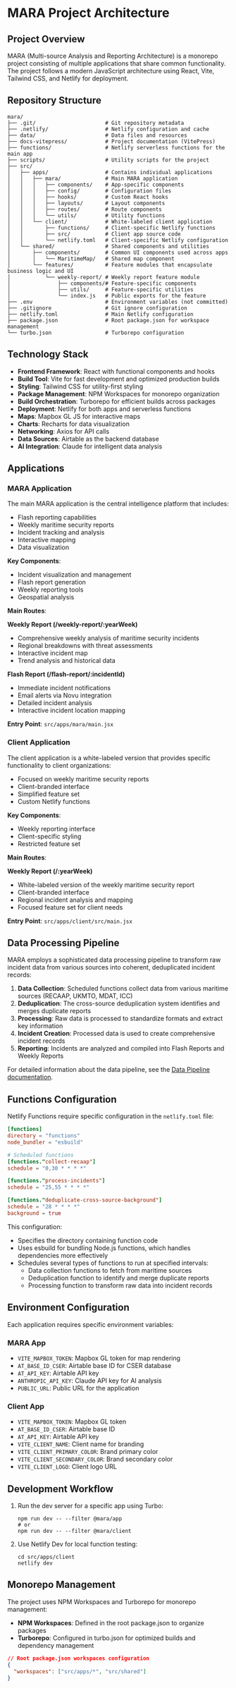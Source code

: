 # MARA Project Architecture

## Project Overview

MARA (Multi-source Analysis and Reporting Architecture) is a monorepo project consisting of multiple applications that share common functionality. The project follows a modern JavaScript architecture using React, Vite, Tailwind CSS, and Netlify for deployment.

## Repository Structure

```
mara/
├── .git/                      # Git repository metadata
├── .netlify/                  # Netlify configuration and cache
├── data/                      # Data files and resources
├── docs-vitepress/            # Project documentation (VitePress)
├── functions/                 # Netlify serverless functions for the main app
├── scripts/                   # Utility scripts for the project
├── src/
│   ├── apps/                  # Contains individual applications
│   │   ├── mara/              # Main MARA application
│   │   │   ├── components/    # App-specific components
│   │   │   ├── config/        # Configuration files
│   │   │   ├── hooks/         # Custom React hooks
│   │   │   ├── layouts/       # Layout components
│   │   │   ├── routes/        # Route components
│   │   │   └── utils/         # Utility functions
│   │   └── client/            # White-labeled client application
│   │       ├── functions/     # Client-specific Netlify functions
│   │       ├── src/           # Client app source code
│   │       └── netlify.toml   # Client-specific Netlify configuration
│   └── shared/                # Shared components and utilities
│       ├── components/        # Common UI components used across apps
│       │   └── MaritimeMap/   # Shared map component
│       └── features/          # Feature modules that encapsulate business logic and UI
│           └── weekly-report/ # Weekly report feature module
│               ├── components/# Feature-specific components
│               ├── utils/     # Feature-specific utilities
│               └── index.js   # Public exports for the feature
├── .env                       # Environment variables (not committed)
├── .gitignore                 # Git ignore configuration
├── netlify.toml               # Main Netlify configuration
├── package.json               # Root package.json for workspace management
└── turbo.json                 # Turborepo configuration
```

## Technology Stack

- **Frontend Framework**: React with functional components and hooks
- **Build Tool**: Vite for fast development and optimized production builds
- **Styling**: Tailwind CSS for utility-first styling
- **Package Management**: NPM Workspaces for monorepo organization
- **Build Orchestration**: Turborepo for efficient builds across packages
- **Deployment**: Netlify for both apps and serverless functions
- **Maps**: Mapbox GL JS for interactive maps
- **Charts**: Recharts for data visualization
- **Networking**: Axios for API calls
- **Data Sources**: Airtable as the backend database
- **AI Integration**: Claude for intelligent data analysis

## Applications

### MARA Application

The main MARA application is the central intelligence platform that includes:

- Flash reporting capabilities
- Weekly maritime security reports
- Incident tracking and analysis
- Interactive mapping
- Data visualization

**Key Components**:

- Incident visualization and management
- Flash report generation
- Weekly reporting tools
- Geospatial analysis

**Main Routes**:

**Weekly Report (/weekly-report/:yearWeek)**

- Comprehensive weekly analysis of maritime security incidents
- Regional breakdowns with threat assessments
- Interactive incident map
- Trend analysis and historical data

**Flash Report (/flash-report/:incidentId)**

- Immediate incident notifications
- Email alerts via Novu integration
- Detailed incident analysis
- Interactive incident location mapping

**Entry Point**: `src/apps/mara/main.jsx`

### Client Application

The client application is a white-labeled version that provides specific functionality to client organizations:

- Focused on weekly maritime security reports
- Client-branded interface
- Simplified feature set
- Custom Netlify functions

**Key Components**:

- Weekly reporting interface
- Client-specific styling
- Restricted feature set

**Main Routes**:

**Weekly Report (/:yearWeek)**

- White-labeled version of the weekly maritime security report
- Client-branded interface
- Regional incident analysis and mapping
- Focused feature set for client needs

**Entry Point**: `src/apps/client/src/main.jsx`

## Data Processing Pipeline

MARA employs a sophisticated data processing pipeline to transform raw incident data from various sources into coherent, deduplicated incident records:

1. **Data Collection**: Scheduled functions collect data from various maritime sources (RECAAP, UKMTO, MDAT, ICC)
2. **Deduplication**: The cross-source deduplication system identifies and merges duplicate reports
3. **Processing**: Raw data is processed to standardize formats and extract key information
4. **Incident Creation**: Processed data is used to create comprehensive incident records
5. **Reporting**: Incidents are analyzed and compiled into Flash Reports and Weekly Reports

For detailed information about the data pipeline, see the [Data Pipeline documentation](/data-pipeline/).

## Functions Configuration

Netlify Functions require specific configuration in the `netlify.toml` file:

```toml
[functions]
directory = "functions"
node_bundler = "esbuild"

# Scheduled functions
[functions."collect-recaap"]
schedule = "0,30 * * * *"

[functions."process-incidents"]
schedule = "25,55 * * * *"

[functions."deduplicate-cross-source-background"]
schedule = "28 * * * *"
background = true
```

This configuration:

- Specifies the directory containing function code
- Uses esbuild for bundling Node.js functions, which handles dependencies more effectively
- Schedules several types of functions to run at specified intervals:
  - Data collection functions to fetch from maritime sources
  - Deduplication function to identify and merge duplicate reports
  - Processing function to transform raw data into incident records

## Environment Configuration

Each application requires specific environment variables:

### MARA App

- `VITE_MAPBOX_TOKEN`: Mapbox GL token for map rendering
- `AT_BASE_ID_CSER`: Airtable base ID for CSER database
- `AT_API_KEY`: Airtable API key
- `ANTHROPIC_API_KEY`: Claude API key for AI analysis
- `PUBLIC_URL`: Public URL for the application

### Client App

- `VITE_MAPBOX_TOKEN`: Mapbox GL token
- `AT_BASE_ID_CSER`: Airtable base ID
- `AT_API_KEY`: Airtable API key
- `VITE_CLIENT_NAME`: Client name for branding
- `VITE_CLIENT_PRIMARY_COLOR`: Brand primary color
- `VITE_CLIENT_SECONDARY_COLOR`: Brand secondary color
- `VITE_CLIENT_LOGO`: Client logo URL

## Development Workflow

1. Run the dev server for a specific app using Turbo:

   ```
   npm run dev -- --filter @mara/app
   # or
   npm run dev -- --filter @mara/client
   ```

2. Use Netlify Dev for local function testing:
   ```
   cd src/apps/client
   netlify dev
   ```

## Monorepo Management

The project uses NPM Workspaces and Turborepo for monorepo management:

- **NPM Workspaces**: Defined in the root package.json to organize packages
- **Turborepo**: Configured in turbo.json for optimized builds and dependency management

```json
// Root package.json workspaces configuration
{
  "workspaces": ["src/apps/*", "src/shared"]
}
```